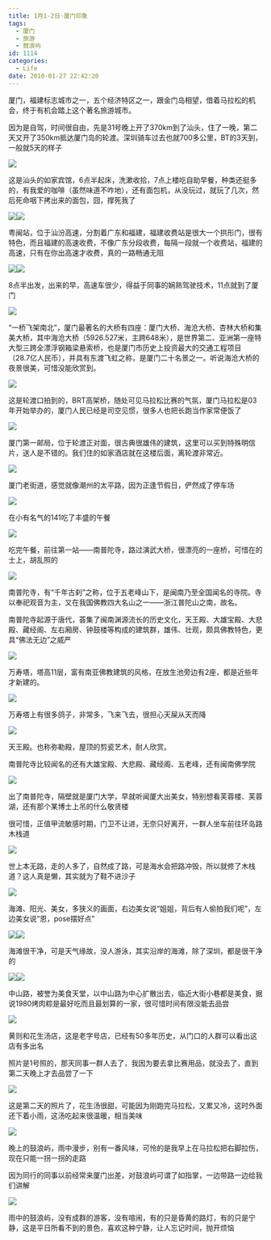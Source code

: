 ```yaml
---
title: 1月1-2日·厦门印象
tags:
  - 厦门
  - 旅游
  - 鼓浪屿
id: 1114
categories:
  - Life
date: 2010-01-27 22:42:20
---
```


厦门，福建标志城市之一，五个经济特区之一，跟金门岛相望，借着马拉松的机会，终于有机会踏上这个著名旅游城市。 

因为是自驾，时间很自由，先是31号晚上开了370km到了汕头，住了一晚，第二天又开了350km抵达厦门岛的轮渡。深圳骑车过去也就700多公里，BT的3天到，一般就5天的样子 

![](/images/2010/01/12_201001271917140720_6905.jpg) 

这是汕头的如家宾馆，6点半起床，洗漱收拾，7点上楼吃自助早餐，种类还挺多的，有我爱的咖啡（虽然味道不咋地），还有面包机，从没玩过，就玩了几次，然后死命咽下拷出来的面包，囧，撑死我了 

![](/images/2010/01/12_201001222310304781_6906.jpg)![](/images/2010/01/12_201001222310400605_6907.jpg) 

粤闽站，位于汕汾高速，分割着广东和福建，福建收费站是很大一个拱形门，很有特色，而且福建的高速收费，不像广东分段收费，每隔一段就一个收费站，福建的高速，只有在你出高速才收费，真的一路畅通无阻 

![](/images/2010/01/12_201001222326471330_6908.jpg)![](/images/2010/01/12_201001222327046740_6909.jpg) 

8点半出发，出来的早，高速车很少，得益于同事的娴熟驾驶技术，11点就到了厦门 

![](/images/2010/01/12_201001222330251287_6910.jpg) 

“一桥飞架南北”，厦门最著名的大桥有四座：厦门大桥、海沧大桥、杏林大桥和集美大桥，其中海沧大桥（5926.527米，主跨648米），是世界第二、亚洲第一座特大型三跨全漂浮钢箱梁悬索桥，也是厦门市历史上投资最大的交通工程项目（28.7亿人民币），并具有东渡飞虹之称，是厦门二十名景之一。听说海沧大桥的夜景很美，可惜没能欣赏到。 

![](/images/2010/01/12_201001222334592035_6911.jpg) 

这是轮渡口拍到的，BRT高架桥，随处可见马拉松比赛的气氛，厦门马拉松是03年开始举办的，厦门人民已经是司空见惯，很多人也把长跑当作家常便饭了 

![](/images/2010/01/12_201001222342250815_6912.jpg) 

厦门第一邮局，位于轮渡正对面，很古典很雄伟的建筑，这里可以买到特殊明信片，送人是不错的。我们住的如家酒店就在这楼后面，离轮渡非常近。 

![](/images/2010/01/12_201001222346212812_6913.jpg) 

厦门老街道，感觉就像潮州的太平路，因为正逢节假日，俨然成了停车场 

![](/images/2010/01/12_201001222349218076_6914.jpg) 

在小有名气的141吃了丰盛的午餐 

![](/images/2010/01/12_201001230029422067_6915.jpg) 

吃完午餐，前往第一站——南普陀寺，路过演武大桥，很漂亮的一座桥，可惜在的士上，胡乱照的 

![](/images/2010/01/12_201001231326224272_6916.jpg) 

南普陀寺，有“千年古刹”之称，位于五老峰山下，是闽南乃至全国闻名的寺院。寺以奉祀观音为主，又在我国佛教四大名山之一——浙江普陀山之南，故名。 

南普陀寺起源于唐代，荟集了闽南渊源流长的历史文化，天王殿、大雄宝殿、大悲殿、藏经阁、左右厢房、钟鼓楼等构成的建筑群，雄伟、壮观，颇具佛教特色，更具“佛法无边”之威严 

![](/images/2010/01/12_201001231328428103_6917.jpg) 

万寿塔，塔高11层，富有南亚佛教建筑的风格，在放生池旁边有2座，都是近些年才新建的。 

![](/images/2010/01/12_201001231333458342_6918.jpg) 

万寿塔上有很多鸽子，非常多，飞来飞去，很担心天屎从天而降 

![](/images/2010/01/12_201001231334272660_6919.jpg) 

天王殿。也称弥勒殿，屋顶的剪瓷艺术，耐人欣赏。 

南普陀寺比较闻名的还有大雄宝殿、大悲殿、藏经阁、五老峰，还有闽南佛学院 

![](/images/2010/01/12_201001271921257765_6920.jpg) 

出了南普陀寺，隔壁就是厦门大学，早就听闻厦大出美女，特别想看芙蓉楼、芙蓉湖，还有那个某博士上吊的什么敬贤楼 

很可惜，正值甲流敏感时期，门卫不让进，无奈只好离开，一群人坐车前往环岛路木栈道 

![](/images/2010/01/12_201001271929273114_6921.jpg) 

世上本无路，走的人多了，自然成了路，可是海水会把路冲毁，所以就修了木栈道？这人真是懒，其实就为了鞋不进沙子 

![](/images/2010/01/12_201001271930086755_6922.jpg) 

海滩、阳光、美女，多狭义的画面，右边美女说“姐姐，背后有人偷拍我们呢”，左边美女说“恩，pose摆好点” 

![](/images/2010/01/12_201001271938481147_6923.jpg)![](/images/2010/01/12_201001271939123544_6924.jpg) 

海滩很干净，可是天气缘故，没人游泳，其实沿岸的海滩，除了深圳，都是很干净的 

![](/images/2010/01/12_201001271941394617_6925.jpg)![](/images/2010/01/12_201001271941591871_6926.jpg) 

中山路，被誉为美食天堂，以中山路为中心扩散出去，临近大街小巷都是美食，据说1980烤肉粽是最好吃而且最划算的一家，很可惜时间有限没能去品尝 

![](/images/2010/01/12_201001271945557478_6927.jpg) 

黄则和花生汤店，这是老字号店，已经有50多年历史，从门口的人群可以看出这店有多出名 

照片是1号照的，那天同事一群人去了，我因为要去拿比赛用品，就没去了，直到第二天晚上才去品尝了一下 

![](/images/2010/01/12_201001271950051352_6928.jpg) 

这是第二天的照片了，花生汤很甜，可能因为刚跑完马拉松，又累又冷，这时外面还下着小雨，这汤吃起来很温暖，相当美味 

![](/images/2010/01/12_201001272224518318_6929.jpg) 

晚上的鼓浪屿，雨中漫步，别有一番风味，可怜的是我早上在马拉松把右脚拉伤，现在只能一拐一拐的走路 

因为同行的同事以前经常来厦门出差，对鼓浪屿可谓了如指掌，一边带路一边给我们讲解 

![](/images/2010/01/12_201001272231547250_6930.jpg) 

雨中的鼓浪屿，没有成群的游客，没有喧闹，有的只是昏黄的路灯，有的只是宁静，这是平日所看不到的景色，喜欢这种宁静，让人忘记时间，抛开烦恼